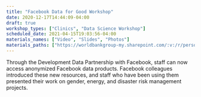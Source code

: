 ```yaml
---
title: "Facebook Data for Good Workshop"
date: 2020-12-17T14:44:09-04:00
draft: true
workshop_types: ["Clinics", "Data Science Workshop"]
scheduled_date: 2021-04-15T19:03:56-04:00
materials_names: ["Video", "Slides", "Photos"]
materials_paths: ["https://worldbankgroup-my.sharepoint.com/:v:/r/personal/hkrambeck_worldbank_org/Documents/00%20-%20Labs/%200%20SD%20Data%20Lab%20-%20Shared/Videos/2019_10_30%20GGSCE%20Facebook%20Data%20Workshop.mp4?csf=1&amp;e=HLPBNX", "https://worldbankgroup-my.sharepoint.com/:p:/r/personal/hkrambeck_worldbank_org/Documents/00%20-%20Labs/%200%20SD%20Data%20Lab%20-%20Shared/Event%20and%20Activity%20Summaries/2019-10%20FB%20Workshop/2019-10%20FB%20Workshop.pptx?d=wdadf817b68e141348278dd07ee34acf6&amp;csf=1&amp;e=195pWK", "https://worldbankgroup-my.sharepoint.com/:f:/r/personal/hkrambeck_worldbank_org/Documents/00%20-%20Labs/%200%20SD%20Data%20Lab%20-%20Shared/Photos/2019-10%20Facebook%20Workshop%20Photos?csf=1&amp;e=LdOcqc"]
---
```


Through the Development Data Partnership with Facebook, staff can now access anonymized Facebook data products. Facebook colleagues introduced these new resources, and staff who have been using them
presented their work on gender, energy, and disaster risk management projects.